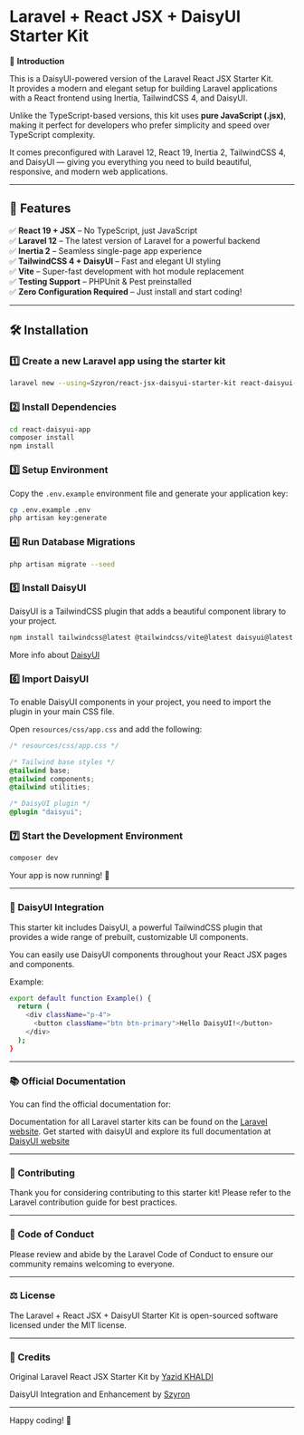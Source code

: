 # Laravel + React JSX + DaisyUI Starter Kit

🚀 **Introduction**

This is a DaisyUI-powered version of the Laravel React JSX Starter Kit.  
It provides a modern and elegant setup for building Laravel applications with a React frontend using Inertia, TailwindCSS 4, and DaisyUI.

Unlike the TypeScript-based versions, this kit uses **pure JavaScript (.jsx)**, making it perfect for developers who prefer simplicity and speed over TypeScript complexity.

It comes preconfigured with Laravel 12, React 19, Inertia 2, TailwindCSS 4, and DaisyUI — giving you everything you need to build beautiful, responsive, and modern web applications.

---

## 🎯 Features

✅ **React 19 + JSX** – No TypeScript, just JavaScript  
✅ **Laravel 12** – The latest version of Laravel for a powerful backend  
✅ **Inertia 2** – Seamless single-page app experience  
✅ **TailwindCSS 4 + DaisyUI** – Fast and elegant UI styling  
✅ **Vite** – Super-fast development with hot module replacement  
✅ **Testing Support** – PHPUnit & Pest preinstalled  
✅ **Zero Configuration Required** – Just install and start coding!

---

## 🛠 Installation

### 1️⃣ Create a new Laravel app using the starter kit

```bash
laravel new --using=Szyron/react-jsx-daisyui-starter-kit react-daisyui-app
```
### 2️⃣ Install Dependencies
```bash
cd react-daisyui-app
composer install
npm install
```

### 3️⃣ Setup Environment
Copy the `.env.example` environment file and generate your application key:

```bash
cp .env.example .env
php artisan key:generate
```

### 4️⃣ Run Database Migrations
```bash
php artisan migrate --seed
```

### 5️⃣ Install DaisyUI
DaisyUI is a TailwindCSS plugin that adds a beautiful component library to your project. 
```bash
npm install tailwindcss@latest @tailwindcss/vite@latest daisyui@latest
```
More info about [DaisyUI](https://daisyui.com/docs/install/vite/)

### 6️⃣ Import DaisyUI

To enable DaisyUI components in your project, you need to import the plugin in your main CSS file.  

Open `resources/css/app.css` and add the following:

```css
/* resources/css/app.css */

/* Tailwind base styles */
@tailwind base;
@tailwind components;
@tailwind utilities;

/* DaisyUI plugin */
@plugin "daisyui";
```

### 7️⃣ Start the Development Environment
```bash
composer dev
```
Your app is now running! 🎉

---

### 🎨 DaisyUI Integration
This starter kit includes DaisyUI, a powerful TailwindCSS plugin that provides a wide range of prebuilt, customizable UI components.

You can easily use DaisyUI components throughout your React JSX pages and components.

Example:

```bash
export default function Example() {
  return (
    <div className="p-4">
      <button className="btn btn-primary">Hello DaisyUI!</button>
    </div>
  );
}
```
---
### 📚 Official Documentation
You can find the official documentation for:

Documentation for all Laravel starter kits can be found on the [Laravel website](https://laravel.com/docs/12.x/contributions).
Get started with daisyUI and explore its full documentation at [DaisyUI website](https://daisyui.com/docs/intro/)

---

### 🤝 Contributing
Thank you for considering contributing to this starter kit!
Please refer to the Laravel contribution guide for best practices.

---

### 📜 Code of Conduct
Please review and abide by the Laravel Code of Conduct to ensure our community remains welcoming to everyone.

---

### ⚖️ License
The Laravel + React JSX + DaisyUI Starter Kit is open-sourced software licensed under the MIT license.

---

### 👏 Credits
Original Laravel React JSX Starter Kit by [Yazid KHALDI](https://github.com/YazidKHALDI)

DaisyUI Integration and Enhancement by [Szyron](https://github.com/Szyron)

---
Happy coding! 🚀
